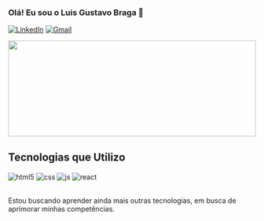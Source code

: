 ### Olá! Eu sou o Luis Gustavo Braga 👋

[![LinkedIn](https://img.shields.io/badge/LinkedIn-0077B5?style=for-the-badge&logo=linkedin&logoColor=white)](https://www.linkedin.com/in/luis-gustavo-braga/)
[![Gmail](https://img.shields.io/badge/Gmail-D14836?style=for-the-badge&logo=gmail&logoColor=white)](mailto:contatorafaballerini@gmail.com)

<div align="left">  

  <img width="100%" height="195px" src="https://github-readme-stats.vercel.app/api/top-langs/?username=LuisBraga31&layout=compact&hide_border=true&title_color=00a000&text_color=c9d1d9&bg_color=0d1117" />
</div>

## Tecnologias que Utilizo

<div style="display: inline_block">
  <img align="center" alt="html5" src="https://img.shields.io/badge/HTML5-E34F26?style=for-the-badge&logo=html5&logoColor=white" />
  <img align="center" alt="css" src="https://img.shields.io/badge/CSS3-1572B6?style=for-the-badge&logo=css3&logoColor=white" />
  <img align="center" alt="js" src="https://img.shields.io/badge/JavaScript-F7DF1E?style=for-the-badge&logo=javascript&logoColor=black" />
  <img align="center" alt="react" src="https://img.shields.io/badge/React-20232A?style=for-the-badge&logo=react&logoColor=61DAFB" />
</div><br/>

Estou buscando aprender ainda mais outras tecnologias, em busca de aprimorar minhas competências.
